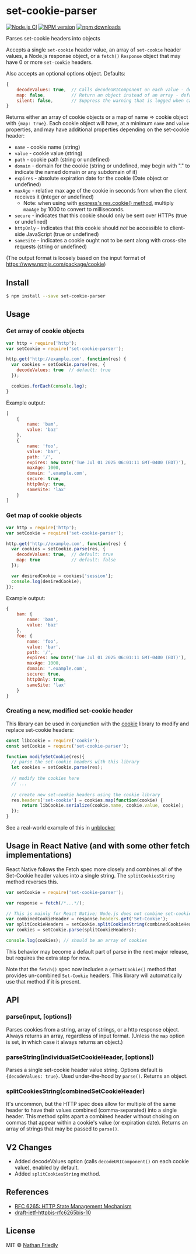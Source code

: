 # set-cookie-parser 

[![Node.js CI](https://github.com/nfriedly/set-cookie-parser/actions/workflows/node.js.yml/badge.svg)](https://github.com/nfriedly/set-cookie-parser/actions/workflows/node.js.yml)
[![NPM version][npm-image]][npm-url] 
[![npm downloads](https://img.shields.io/npm/dm/set-cookie-parser)][npm-url]

Parses set-cookie headers into objects

Accepts a single `set-cookie` header value, an array of `set-cookie` header values, a Node.js response object, or a `fetch()` `Response` object that may have 0 or more `set-cookie` headers.

Also accepts an optional options object. Defaults:

```js
{
    decodeValues: true,  // Calls decodeURIComponent on each value - default: true
    map: false,          // Return an object instead of an array - default: false
    silent: false,       // Suppress the warning that is logged when called on a request instead of a response - default: false
}
```

Returns either an array of cookie objects or a map of name => cookie object with `{map: true}`. Each cookie object will have, at a minimum `name` and `value` properties, and may have additional properties depending on the set-cookie header:

* `name` - cookie name (string)
* `value` - cookie value (string)
* `path` - cookie path (string or undefined)
* `domain` - domain for the cookie (string or undefined, may begin with "." to indicate the named domain or any subdomain of it)
* `expires` - absolute expiration date for the cookie (Date object or undefined)
* `maxAge` - relative max age of the cookie in seconds from when the client receives it (integer or undefined)
  * Note: when using with [express's res.cookie() method](http://expressjs.com/en/4x/api.html#res.cookie), multiply `maxAge` by 1000 to convert to milliseconds.
* `secure` - indicates that this cookie should only be sent over HTTPs (true or undefined)
* `httpOnly` - indicates that this cookie should *not* be accessible to client-side JavaScript (true or undefined)
* `sameSite` - indicates a cookie ought not to be sent along with cross-site requests (string or undefined)

(The output format is loosely based on the input format of https://www.npmjs.com/package/cookie)

## Install

```sh
$ npm install --save set-cookie-parser
```


## Usage

### Get array of cookie objects

```js
var http = require('http');
var setCookie = require('set-cookie-parser');

http.get('http://example.com', function(res) {
  var cookies = setCookie.parse(res, {
    decodeValues: true  // default: true
  });

  cookies.forEach(console.log);
}
```

Example output:

```js
[
    {
        name: 'bam',
        value: 'baz'
    },
    {
        name: 'foo',
        value: 'bar',
        path: '/',
        expires: new Date('Tue Jul 01 2025 06:01:11 GMT-0400 (EDT)'),
        maxAge: 1000,
        domain: '.example.com',
        secure: true,
        httpOnly: true,
        sameSite: 'lax'
    }
]
```

### Get map of cookie objects

```js
var http = require('http');
var setCookie = require('set-cookie-parser');

http.get('http://example.com', function(res) {
  var cookies = setCookie.parse(res, {
    decodeValues: true,  // default: true
    map: true            // default: false
  });

  var desiredCookie = cookies['session'];
  console.log(desiredCookie);
});
```
Example output:
```js
{
    bam: {
        name: 'bam',
        value: 'baz'
    },
    foo: {
        name: 'foo',
        value: 'bar',
        path: '/',
        expires: new Date('Tue Jul 01 2025 06:01:11 GMT-0400 (EDT)'),
        maxAge: 1000,
        domain: '.example.com',
        secure: true,
        httpOnly: true,
        sameSite: 'lax'
    }
}
```

### Creating a new, modified set-cookie header

This library can be used in conjunction with the [cookie](https://www.npmjs.com/package/cookie) library to modify and replace set-cookie headers:

```js
const libCookie = require('cookie');
const setCookie = require('set-cookie-parser');

function modifySetCookie(res){
  // parse the set-cookie headers with this library
  let cookies = setCookie.parse(res);
  
  // modify the cookies here
  // ...
  
  // create new set-cookie headers using the cookie library
  res.headers['set-cookie'] = cookies.map(function(cookie) {
      return libCookie.serialize(cookie.name, cookie.value, cookie);
  });
}
```

See a real-world example of this in [unblocker](https://github.com/nfriedly/node-unblocker/blob/08a89ec27274b46dcd80d0a324a59406f2bdad3d/lib/cookies.js#L67-L85)

## Usage in React Native (and with some other fetch implementations)

React Native follows the Fetch spec more closely and combines all of the Set-Cookie header values into a single string.
The `splitCookiesString` method reverses this.

```js
var setCookie = require('set-cookie-parser');

var response = fetch(/*...*/);

// This is mainly for React Native; Node.js does not combine set-cookie headers.
var combinedCookieHeader = response.headers.get('Set-Cookie');
var splitCookieHeaders = setCookie.splitCookiesString(combinedCookieHeader)
var cookies = setCookie.parse(splitCookieHeaders);

console.log(cookies); // should be an array of cookies
```

This behavior may become a default part of parse in the next major release, but requires the extra step for now.

Note that the `fetch()` spec now includes a `getSetCookie()` method that provides un-combined `Set-Cookie` headers. This library will automatically use that method if it is present.

## API

### parse(input, [options])

Parses cookies from a string, array of strings, or a http response object. 
Always returns an array, regardless of input format. (Unless the `map` option is set, in which case it always returns an object.)

### parseString(individualSetCookieHeader, [options])

Parses a single set-cookie header value string. Options default is `{decodeValues: true}`. Used under-the-hood by `parse()`. 
Returns an object.

### splitCookiesString(combinedSetCookieHeader)

It's uncommon, but the HTTP spec does allow for multiple of the same header to have their values combined (comma-separated) into a single header. 
This method splits apart a combined header without choking on commas that appear within a cookie's value (or expiration date).
Returns an array of strings that may be passed to `parse()`.

## V2 Changes

* Added decodeValues option (calls `decodeURIComponent()` on each cookie value), enabled by default.
* Added `splitCookiesString` method.

## References

* [RFC 6265: HTTP State Management Mechanism](https://tools.ietf.org/html/rfc6265)
* [draft-ietf-httpbis-rfc6265bis-10](https://httpwg.org/http-extensions/draft-ietf-httpbis-rfc6265bis.html)

## License

MIT © [Nathan Friedly](http://www.nfriedly.com/)


[npm-image]: https://badge.fury.io/js/set-cookie-parser.svg
[npm-url]: https://npmjs.org/package/set-cookie-parser
